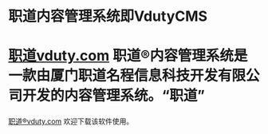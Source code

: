 职道内容管理系统即VdutyCMS
====
[职道vduty.com](http://www.vduty.com)
职道®内容管理系统是一款由厦门职道名程信息科技开发有限公司开发的内容管理系统。“职道”
====
###
[职道®vduty.com](http://www.vduty.com)
欢迎下载该软件使用。

